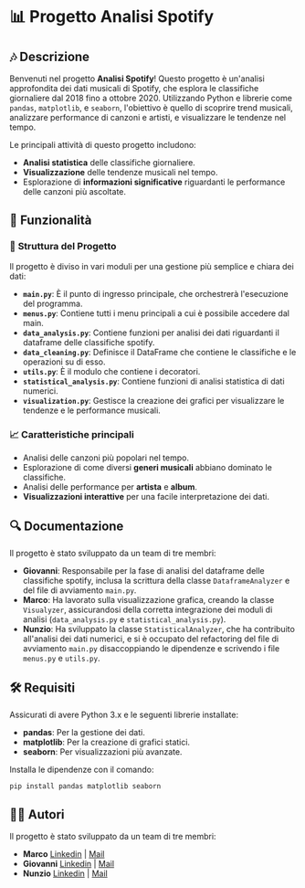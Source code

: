 # 📊 **Progetto Analisi Spotify**

## 🎶 Descrizione

Benvenuti nel progetto **Analisi Spotify**! Questo progetto è un'analisi approfondita dei dati musicali di Spotify, che esplora le classifiche giornaliere dal 2018 fino a ottobre 2020. Utilizzando Python e librerie come `pandas`, `matplotlib`, e `seaborn`, l'obiettivo è quello di scoprire trend musicali, analizzare performance di canzoni e artisti, e visualizzare le tendenze nel tempo. 

Le principali attività di questo progetto includono:
- **Analisi statistica** delle classifiche giornaliere.
- **Visualizzazione** delle tendenze musicali nel tempo.
- Esplorazione di **informazioni significative** riguardanti le performance delle canzoni più ascoltate.

## 🚀 Funzionalità

### 🔧 **Struttura del Progetto**

Il progetto è diviso in vari moduli per una gestione più semplice e chiara dei dati:

- **`main.py`**: È il punto di ingresso principale, che orchestrerà l'esecuzione del programma.
- **`menus.py`**: Contiene tutti i menu principali a cui è possibile accedere dal main.
- **`data_analysis.py`**: Contiene funzioni per analisi dei dati riguardanti il dataframe delle classifiche spotify.
- **`data_cleaning.py`**: Definisce il DataFrame che contiene le classifiche e le operazioni su di esso.
- **`utils.py`**: È il modulo che contiene i decoratori.
- **`statistical_analysis.py`**: Contiene funzioni di analisi statistica di dati numerici.
- **`visualization.py`**: Gestisce la creazione dei grafici per visualizzare le tendenze e le performance musicali.

### 📈 **Caratteristiche principali**

- Analisi delle canzoni più popolari nel tempo.
- Esplorazione di come diversi **generi musicali** abbiano dominato le classifiche.
- Analisi delle performance per **artista** e **album**.
- **Visualizzazioni interattive** per una facile interpretazione dei dati.

## 🔍 Documentazione

Il progetto è stato sviluppato da un team di tre membri:

- **Giovanni**: Responsabile per la fase di analisi del dataframe delle classifiche spotify, inclusa la scrittura della classe `DataframeAnalyzer` e del file di avviamento `main.py`.
- **Marco**: Ha lavorato sulla visualizzazione grafica, creando la classe `Visualyzer`, assicurandosi della corretta integrazione dei moduli di analisi (`data_analysis.py` e `statistical_analysis.py`).
- **Nunzio**: Ha sviluppato la classe `StatisticalAnalyzer`, che ha contribuito all'analisi dei dati numerici, e si è occupato del refactoring del file di avviamento `main.py` disaccoppiando le dipendenze e scrivendo i file `menus.py` e `utils.py`.

## 🛠 Requisiti

Assicurati di avere Python 3.x e le seguenti librerie installate:

- **pandas**: Per la gestione dei dati.
- **matplotlib**: Per la creazione di grafici statici.
- **seaborn**: Per visualizzazioni più avanzate.

Installa le dipendenze con il comando:

```bash
pip install pandas matplotlib seaborn
```

## 🧑‍💻 Autori

Il progetto è stato sviluppato da un team di tre membri:

- **Marco**
[Linkedin](https://github.com/Pastierno) | [Mail]()
- **Giovanni**
[Linkedin](https://www.linkedin.com/in/giovanni-pisaniello-094201317/) | [Mail](pisaniellogiovanni53@gmail.com)
- **Nunzio**
[Linkedin](https://www.linkedin.com/in/nunzio-de-cicco/) | [Mail](decicconunzio@gmail.com)